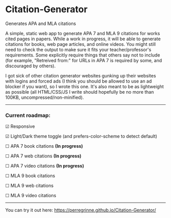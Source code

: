 # Citation-Generator
Generates APA and MLA citations

A simple, static web app to generate APA 7 and MLA 9 citations for works cited pages in papers. While a work in progress, it will be able to generate citations for books, web page articles, and online videos. You might still need to check the output to make sure it fits your teacher/professor's requirements. Some explicitly require things that others say not to include (for example, "Retreived from:" for URLs in APA 7 is required by some, and discouraged by others).

I got sick of other citation generator websites gunking up their websites with logins and forced ads (I think you should be allowed to use an ad blocker if you want), so I wrote this one. It's also meant to be as lightweight as possible (all HTML/CSS/JS I write should hopefully be no more than 100KB, uncompressed/non-minified).

---

### Current roadmap:

&#9745; Responsive

&#9745; Light/Dark theme toggle (and prefers-color-scheme to detect default)

&#9744; APA 7 book citations **(In progress)**

&#9744; APA 7 web citations **(In progress)**

&#9744; APA 7 video citations **(In progress)**

&#9744; MLA 9 book citations

&#9744; MLA 9 web citations

&#9744; MLA 9 video citations

---

You can try it out here: https://perregrinne.github.io/Citation-Generator/
